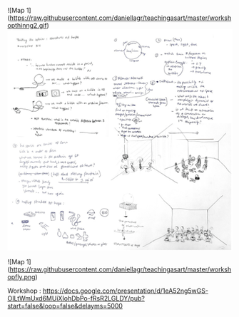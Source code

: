 
![Map 1] (https://raw.githubusercontent.com/daniellagr/teachingasart/master/workshopthinng2.gif)
![Map 1](https://raw.githubusercontent.com/daniellagr/teachingasart/master/workshopthinkngprocess.gif)

![Map 1] (https://raw.githubusercontent.com/daniellagr/teachingasart/master/workshopfly.png)


Workshop :
https://docs.google.com/presentation/d/1eA52ng5wGS-OILtWmUxd6MUiXIohDbPo-fRsR2LGLDY/pub?start=false&loop=false&delayms=5000
